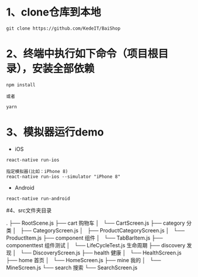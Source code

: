 # 1、clone仓库到本地
```
git clone https://github.com/KedeIT/BaiShop
```

# 2、终端中执行如下命令（项目根目录），安装全部依赖
```
npm install

或者

yarn
```

# 3、模拟器运行demo

* iOS

```
react-native run-ios

指定模拟器(比如：iPhone 8)
react-native run-ios --simulator "iPhone 8"
```

* Android

```
react-native run-android
```


#4、src文件夹目录

>
.
├── RootScene.js
├── cart 购物车
│   └── CartScreen.js
├── category  分类
│   ├── CategoryScreen.js
│   ├── ProductCategoryScreen.js
│   └── ProductItem.js
├── component  组件
│   └── TabBarItem.js
├── componenttest 组件测试
│   └── LifeCycleTest.js 生命周期
├── discovery 发现
│   └── DiscoveryScreen.js
├── health 健康
│   └── HealthScreen.js
├── home 首页
│   └── HomeScreen.js
├── mine 我的
│   └── MineScreen.js
└── search 搜索
    └── SearchScreen.js